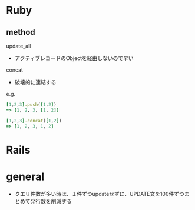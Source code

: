 # Ruby

## method
update_all
- アクティブレコードのObjectを経由しないので早い

concat
- 破壊的に連結する

e.g.
```ruby
[1,2,3].push([1,2])
=> [1, 2, 3, [1, 2]]

[1,2,3].concat([1,2])
=> [1, 2, 3, 1, 2]
```
# Rails


# general
- クエリ件数が多い時は、１件ずつupdateせずに、UPDATE文を100件ずつまとめて発行数を削減する
